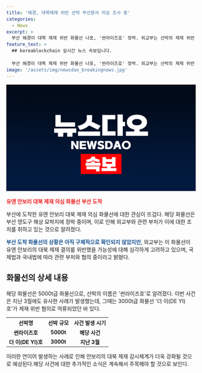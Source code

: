 ```yaml
---
title: '해경, 대북제재 위반 선박 부산항서 의심 조사 중'
categories:
  - News
excerpt: >
  부산 해경이 대북 제재 위반 화물선 나포, '썬라이즈호' 정박. 외교부는 선박의 제재 위반 혐의와 관련해 법률에 따라 조치 중이라 밝혔다. '썬라이즈호'의 국적과 내용은 확인 중. 전남 해경이 억류된 '더 이호' 사건과 관련하여도 조사 중이며, 선장과 간부들이 선박에 남아있는 것으로 전해졌다. 현재 부산 영도구에서 두 선박이 정박 중이며, 관련 당국은 적극 조사 중이다.
feature_text: >
  ## koreablockchain 실시간 뉴스 속보입니다.

  부산 해경이 대북 제재 위반 화물선 나포, '썬라이즈호' 정박. 외교부는 선박의 제재 위반 혐의와 관련해 법률에 따라 조치 중이라 밝혔다. '썬라이즈호'의 국적과 내용은 확인 중. 전남 해경이 억류된 '더 이호' 사건과 관련하여도 조사 중이며, 선장과 간부들이 선박에 남아있는 것으로 전해졌다. 현재 부산 영도구에서 두 선박이 정박 중이며, 관련 당국은 적극 조사 중이다.
image: '/assets/img/newsdao_breakingnews.jpg'
---
```


<p><img src="/assets/img/newsdao_breakingnews.jpg" alt="koreablockchain 속보" /></p>

<p><b><span style="color: #ee2323;">유엔 안보리 대북 제재 의심 화물선 부산 도착</span></b></p>

<p>부산에 도착한 유엔 안보리 대북 제재 의심 화물선에 대한 관심이 뜨겁다. 해당 화물선은 부산 영도구 해상 묘박지에 정박 중이며, 이로 인해 외교부와 관련 부처가 이에 대한 조치를 취하고 있는 것으로 알려졌다.</p>

<p><b><span style="color: #1a5490;">부산 도착 화물선의 상황은 아직 구체적으로 확인되지 않았지만</span></b>, 외교부는 이 화물선이 유엔 안보리의 대북 제재 결의를 위반했을 가능성에 대해 심각하게 고려하고 있으며, 국제법과 국내법에 따라 관련 부처와 협의 중이라고 밝혔다.</p>

<div><h2 data-ke-size="size26">화물선의 상세 내용</h2></div>

<p>해당 화물선은 5000t급 화물선으로, 선박의 이름은 '썬라이즈호'로 알려졌다. 이번 사건은 지난 3월에도 유사한 사례가 발생했는데, 그때는 3000t급 화물선 '더 이(DE YI)호'가 제재 위반 혐의로 억류되었던 바 있다. </p>

<table>
  <tr>
    <th>선박명</th>
    <th>선박 규모</th>
    <th>사건 발생 시기</th>
  </tr>
  <tr>
    <td style="text-align: center; height: 17px;"><b>썬라이즈호</b></td>
    <td style="text-align: center; height: 17px;"><b>5000t</b></td>
    <td style="text-align: center; height: 17px;"><b>해당 사건</b></td>
  </tr>
  <tr>
    <td style="text-align: center; height: 17px;"><b>더 이(DE YI)호</b></td>
    <td style="text-align: center; height: 17px;"><b>3000t</b></td>
    <td style="text-align: center; height: 17px;"><b>지난 3월</b></td>
  </tr>
</table>

<p>이러한 연이어 발생하는 사례로 인해 안보리의 대북 제재 감시체계가 더욱 강화될 것으로 예상된다.해당 사건에 대한 추가적인 소식은 계속해서 주목해야 할 것으로 보인다.</p>

